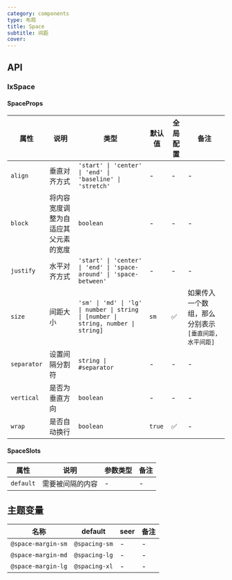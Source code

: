 ```yaml
---
category: components
type: 布局
title: Space
subtitle: 间距
cover:
---
```


## API

### IxSpace

#### SpaceProps

| 属性 | 说明 | 类型 | 默认值 | 全局配置 | 备注 |
| --- | --- | --- | --- | --- | --- |
| `align` | 垂直对齐方式 | `'start' \| 'center' \| 'end' \| 'baseline' \| 'stretch'` | - | - | - |
| `block` | 将内容宽度调整为自适应其父元素的宽度 | `boolean` | - | - | - |
| `justify` | 水平对齐方式 | `'start' \| 'center' \| 'end' \| 'space-around' \| 'space-between'` | - | - | - |
| `size` | 间距大小 | `'sm' \| 'md' \| 'lg' \| number \| string \| [number \| string, number \| string]` | `sm` | ✅  | 如果传入一个数组，那么分别表示 `[垂直间距, 水平间距]` |
| `separator` | 设置间隔分割符 | `string \| #separator` | - | - | - |
| `vertical` | 是否为垂直方向 | `boolean` | - | - | - |
| `wrap` | 是否自动换行 | `boolean` | `true` | ✅ | - |

#### SpaceSlots

| 属性 | 说明 | 参数类型 | 备注 |
| --- | --- | --- | --- |
| `default` | 需要被间隔的内容 | - | - |

<!--- insert less variable begin  --->
## 主题变量

| 名称 | default | seer | 备注 |
| --- | --- | --- | --- |
| `@space-margin-sm` | `@spacing-sm` | - | - |
| `@space-margin-md` | `@spacing-lg` | - | - |
| `@space-margin-lg` | `@spacing-xl` | - | - |
<!--- insert less variable end  --->